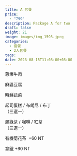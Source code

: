 ```yaml
---
title: A 套餐
price:
  - "799"
description: Package A for two
draft: false
weight: 21
image: images/img_1593.jpeg
categories:
  - 套餐
  - 2人套餐
tags:
date: 2023-08-15T11:08:00+08:00
---
```


 蔥爆牛肉  

 麻婆豆腐    
 
 時鮮蔬菜  


  起司蛋糕 / 布朗尼 / 布丁   
   （三選一）

  熱綠茶 / 咖啡 / 紅茶   
  （三選一）

  有機菊花茶  +60  NT

  拿鐵 +60  NT